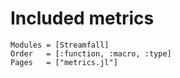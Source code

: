 # Included metrics

```@autodocs
Modules = [Streamfall]
Order   = [:function, :macro, :type]
Pages   = ["metrics.jl"]
```